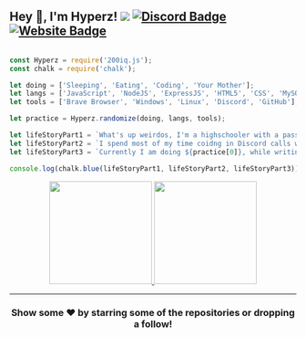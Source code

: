 
## Hey 👋, I'm Hyperz! ![](https://komarev.com/ghpvc/?username=Itz-Hyperz&label=Views&color=lightgrey&style=flat) [![Discord Badge](https://img.shields.io/badge/-Discord-9B9B9B?style=flat-square&logo=Discord&logoColor=white)](https://hyperz.dev/discord) [![Website Badge](https://img.shields.io/badge/Website-9B9B9B?style=flat-square&logo=google-chrome&logoColor=white)](https://hyperz.dev/)

```js

const Hyperz = require('200iq.js');
const chalk = require('chalk');

let doing = ['Sleeping', 'Eating', 'Coding', 'Your Mother'];
let langs = ['JavaScript', 'NodeJS', 'ExpressJS', 'HTML5', 'CSS', 'MySQL', 'Markdown'];
let tools = ['Brave Browser', 'Windows', 'Linux', 'Discord', 'GitHub'];

let practice = Hyperz.randomize(doing, langs, tools);

let lifeStoryPart1 = `What's up weirdos, I'm a highschooler with a passion for Software Development and Graphic Design! `;
let lifeStoryPart2 = `I spend most of my time coidng in Discord calls with friends, or playing games on Steam. `;
let lifeStoryPart3 = `Currently I am doing ${practice[0]}, while writing ${practice[1]} on ${practice[2]}`;

console.log(chalk.blue(lifeStoryPart1, lifeStoryPart2, lifeStoryPart3));

```

<p align="center">
<a href="https://github.com/Itz-Hyperz">
  <img height="180em" src="https://github-readme-stats.vercel.app/api?username=Itz-Hyperz&show_icons=true&title_color=5865F2&icon_color=5865F2&text_color=FFFFFF&bg_color=171B23&include_all_commits=true&count_private=true"/>
  <img height="180em" src="https://github-readme-stats.vercel.app/api/top-langs/?username=Itz-Hyperz&layout=compact&langs_count=8&title_color=5865F2&icon_color=5865F2&text_color=FFFFFF&bg_color=171B23"/>
</a>
</p>

---

<h3 align=center>Show some ❤️ by starring some of the repositories or dropping a follow!</h3>
